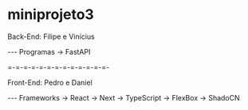 # miniprojeto3

Back-End:
Filipe e Vinícius

--- Programas
-> FastAPI

=-=-=-=-=-=-=-=-=-=-=-=-=-

Front-End:
Pedro e Daniel

--- Frameworks
-> React
-> Next
-> TypeScript
-> FlexBox
-> ShadoCN
